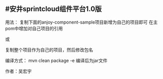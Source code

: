 #安井sprintcloud组件平台1.0版
----------------------------------
用法：
复制下面的anjoy-component-sample项目新增为自己的项目即可
在主pom中增加对自己项目的引用

或

复制整个项目作为自己的项目，然后修改包名

编译方式：
mvn clean package -e 编译后为jar文件

作者：吴宏宇